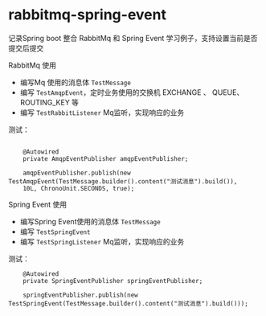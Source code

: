 # rabbitmq-spring-event

记录Spring boot 整合 RabbitMq 和 Spring Event 学习例子，支持设置当前是否提交后提交

RabbitMq 使用

- 编写Mq 使用的消息体 `TestMessage`
- 编写 `TestAmqpEvent`，定时业务使用的交换机 EXCHANGE 、 QUEUE、 ROUTING_KEY 等
- 编写 `TestRabbitListener` Mq监听，实现响应的业务

测试：
```
    
    @Autowired
    private AmqpEventPublisher amqpEventPublisher;

    amqpEventPublisher.publish(new TestAmqpEvent(TestMessage.builder().content("测试消息").build()),
    10L, ChronoUnit.SECONDS, true);
```

Spring Event 使用

- 编写Spring Event使用的消息体 `TestMessage`
- 编写 `TestSpringEvent` 
- 编写 `TestSpringListener` Mq监听，实现响应的业务

测试：
```
    @Autowired
    private SpringEventPublisher springEventPublisher;

    springEventPublisher.publish(new TestSpringEvent(TestMessage.builder().content("测试消息").build()));
```
